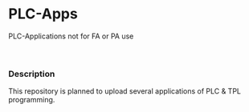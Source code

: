 # PLC-Apps
PLC-Applications not for FA or PA use
<br />
<br />
<br />

### Description
This repository is planned to upload several applications of PLC & TPL programming.
